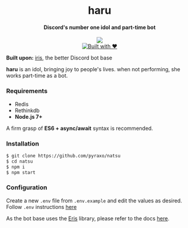 <div align="center">
  <h1>
    <br>
    haru
    <br>
  </h1>
  <h4>Discord's number one idol and part-time bot</h4>
  <p>
    <a href="https://github.com/feross/standard"><img src="https://cdn.rawgit.com/feross/standard/master/badge.svg"></a>
    <br>
    <a href="http://forthebadge.com/"><img src="http://forthebadge.com/images/badges/built-with-love.svg" alt="Built with ❤"></a>
  </p>
</div>

**Built upon:** [iris](https://github.com/pyraxo/iris), the better Discord bot base

**haru** is an idol, bringing joy to people's lives. when not performing, she works part-time as a bot.

### Requirements
* Redis
* Rethinkdb
* **Node.js 7+**

A firm grasp of **ES6 + async/await** syntax is recommended.

### Installation
```bash
$ git clone https://github.com/pyraxo/natsu
$ cd natsu
$ npm i
$ npm start
```

### Configuration
Create a new `.env` file from `.env.example` and edit the values as desired. Follow `.env` instructions [here](https://www.npmjs.com/package/dotenv-safe)

As the bot base uses the [Eris](https://github.com/abalabahaha/Eris) library, please refer to the docs [here](https://abal.moe/ErisDev/docs.html).
